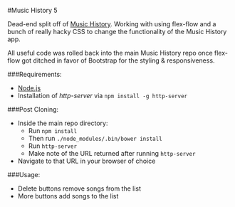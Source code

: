 #Music History 5

Dead-end split off of [Music History](https://github.com/NewEvolution/music-history).  Working with using flex-flow and a bunch of really hacky CSS to change the functionality of the Music History app.

All useful code was rolled back into the main Music History repo once flex-flow got ditched in favor of Bootstrap for the styling & responsiveness.

###Requirements:
- [Node.js](https://nodejs.org/)
- Installation of _http-server_ via `npm install -g http-server`

###Post Cloning:
- Inside the main repo directory:
  - Run `npm install`
  - Then run `./node_modules/.bin/bower install`
  - Run `http-server`
  - Make note of the URL returned after running `http-server`
- Navigate to that URL in your browser of choice

###Usage:
- Delete buttons remove songs from the list
- More buttons add songs to the list
